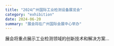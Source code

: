 ```yaml
---
title: "2024广州国际工业检测设备展览会"
category: "exhibition"
date: 2024-06-20
summary: "展会将在广州国际会展中心举办"
---
```


展会将重点展示工业检测领域的创新技术和解决方案...